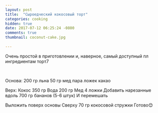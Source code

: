```yaml
---
layout: post
title:  "Сыроедческий кокосовый торт"
categories: cooking
hidden: true
date: 2017-07-12 06:25:24 -0800
comments: true
thumbnail: coconut-cake.jpg
 
---
```

Очень простой в приготовлении и, наверное, самый доступный пл ингредиентам торт7 



<!--separate--> 
 Основа:
200 гр льна
50 гр мед
пара ложек какао

Верх:
Кокос 350 гр
Вода 200 гр
Мед 4 ложки
Добавить нарезанные вдоль
700 гр бананов (5-6 штук)
И перемешать

Выложить поверх основы
Сверху 70 гр кокосовой стружки
Готово😊
